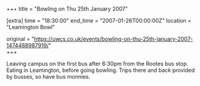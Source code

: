 +++
title = "Bowling on Thu 25th January 2007"

[extra]
time = "18:30:00"
end_time = "2007-01-26T00:00:00Z"
location = "Leamington Bowl"

original = "https://uwcs.co.uk/events/bowling-on-thu-25th-january-2007-1474488987919/"    
+++

Leaving campus on the first bus after 6:30pm from the Rootes bus stop. Eating in Leamington, before going bowling. Trips there and back provided by busses, so have bus monnies.

